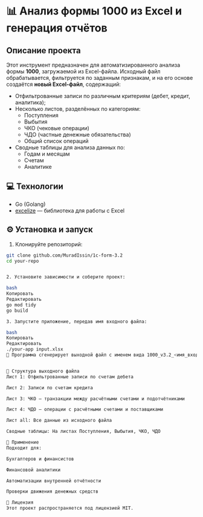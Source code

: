 # 📊 Анализ формы 1000 из Excel и генерация отчётов

## Описание проекта

Этот инструмент предназначен для автоматизированного анализа формы **1000**, загружаемой из Excel-файла. Исходный файл обрабатывается, фильтруется по заданным признакам, и на его основе создаётся **новый Excel-файл**, содержащий:

- Отфильтрованные записи по различным критериям (дебет, кредит, аналитика);
- Несколько листов, разделённых по категориям:
  - Поступления
  - Выбытия
  - ЧКО (чековые операции)
  - ЧДО (частные денежные обязательства)
  - Общий список операций
- Сводные таблицы для анализа данных по:
  - Годам и месяцам
  - Счетам
  - Аналитике

## 💻 Технологии

- Go (Golang)
- [excelize](https://github.com/xuri/excelize) — библиотека для работы с Excel

## ⚙️ Установка и запуск

1. Клонируйте репозиторий:

```bash
git clone github.com/MuradIssin/1c-form-3.2
cd your-repo


2. Установите зависимости и соберите проект:

bash
Копировать
Редактировать
go mod tidy
go build

3. Запустите приложение, передав имя входного файла:

bash
Копировать
Редактировать
./your-app input.xlsx
📁 Программа сгенерирует выходной файл с именем вида 1000_v3.2_<имя_входного_файла>.xlsx.


🧾 Структура выходного файла
Лист 1: Отфильтрованные записи по счетам дебета

Лист 2: Записи по счетам кредита

Лист 3: ЧКО — транзакции между расчётными счетами и подотчётниками

Лист 4: ЧДО — операции с расчётными счетами и поставщиками

Лист all: Все данные из исходного файла

Сводные таблицы: На листах Поступления, Выбытия, ЧКО, ЧДО

📌 Применение
Подходит для:

Бухгалтеров и финансистов

Финансовой аналитики

Автоматизации внутренней отчётности

Проверки движения денежных средств

📝 Лицензия
Этот проект распространяется под лицензией MIT.
